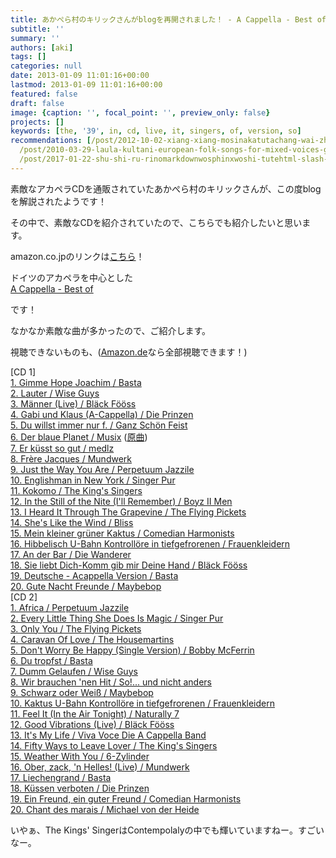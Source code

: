 ```yaml
---
title: あかぺら村のキリックさんがblogを再開されました！ - A Cappella - Best ofが素敵！
subtitle: ''
summary: ''
authors: [aki]
tags: []
categories: null
date: 2013-01-09 11:01:16+00:00
lastmod: 2013-01-09 11:01:16+00:00
featured: false
draft: false
image: {caption: '', focal_point: '', preview_only: false}
projects: []
keywords: [the, '39', in, cd, live, it, singers, of, version, so]
recommendations: [/post/2012-10-02-xiang-xiang-mosinakatutachang-wai-zhan-iphone-5toandroidnodui-jue-gakonnatokoromade-number-teamiphone-to-number-teamdroid-nozhan-i/,
  /post/2010-03-29-laula-kultani-european-folk-songs-for-mixed-voices-gautinikita/,
  /post/2017-01-22-shu-shi-ru-rinomarkdownwosphinxwoshi-tutehtml-slash-pdfnisuru/]
---
```

素敵なアカペラCDを通販されていたあかぺら村のキリックさんが、この度blogを解説されたようです！

その中で、素敵なCDを紹介されていたので、こちらでも紹介したいと思います。

amazon.co.jpのリンクは[こちら](http://blog.goo.ne.jp/acappella-cd/e/6ce9e57ddd6d8b26d23b723744ace053)！

ドイツのアカペラを中心とした  
[A Cappella - Best of](http://blog.goo.ne.jp/acappella-cd/e/6ce9e57ddd6d8b26d23b723744ace053)

です！

なかなか素敵な曲が多かったので、ご紹介します。

視聴できないものも、([Amazon.de](http://www.amazon.de/gp/product/B008E4LHBA/ref=dm_sp_alb/278-0459572-0028251)なら全部視聴できます！)

[CD 1]  
[1. Gimme Hope Joachim / Basta ](http://www.youtube.com/watch?v=ATQ-OroH8fo)  
[2. Lauter / Wise Guys ](http://www.youtube.com/watch?v=s9yuxhY0HvI)  
[3. Männer (Live) / Bläck Fööss](http://www.youtube.com/watch?v=RIFCRvuHlww)  
[4. Gabi und Klaus (A-Cappella) / Die Prinzen](http://www.youtube.com/watch?v=1QFxwmS1AJs)  
[5. Du willst immer nur f. / Ganz Schön Feist ](http://www.youtube.com/watch?v=NlKf3IjVjEw)  
[6. Der blaue Planet / Musix](http://www.amazon.de/gp/product/B008E4LISC/ref=dm_dp_trk6) ([原曲](http://www.youtube.com/watch?v=vUMa5ZaxCG4))  
[7. Er küsst so gut / medlz](http://www.amazon.de/Er-k%C3%BCsst-so-gut/dp/B008E4LIXC)  
[8. Frère Jacques / Mundwerk](http://www.youtube.com/watch?v=Pa2_oWshsRM)  
[9. Just the Way You Are / Perpetuum Jazzile](http://www.youtube.com/watch?v=7b89s08uayI)  
[10. Englishman in New York / Singer Pur](http://www.amazon.de/gp/product/B008E4LJIG/ref=dm_dp_trk10)  
[11. Kokomo / The King&#39;s Singers](http://www.youtube.com/watch?v=0feWVuGVF1U)  
[12. In the Still of the Nite (I&#39;ll Remember) / Boyz II Men](http://www.youtube.com/watch?v=X7RMiaVLBW8)  
[13. I Heard It Through The Grapevine / The Flying Pickets](http://www.youtube.com/watch?v=CfuLhrCtVwA)  
[14. She&#39;s Like the Wind / Bliss](http://www.amazon.de/gp/product/B008E4LKE4/ref=dm_dp_trk14)  
[15. Mein kleiner grüner Kaktus / Comedian Harmonists](http://www.clipfish.de/video/1170890/comedian-harmonists-mein-kleiner-gruener-kaktus/)  
[16. Hibbelisch U-Bahn Kontrollöre in tiefgefrorenen / Frauenkleidern](http://www.amazon.de/gp/product/B008E4LLAW/ref=dm_dp_trk16)  
[17. An der Bar / Die Wanderer](http://www.youtube.com/watch?v=WKNvlwzo4NA)  
[18. Sie liebt Dich-Komm gib mir Deine Hand / Bläck Fööss](http://www.amazon.de/gp/product/B008E4LLNY/ref=dm_dp_trk18)  
[19. Deutsche - Acappella Version / Basta](http://www.amazon.de/gp/product/B008E4LLWA/ref=dm_dp_trk19)  
[20. Gute Nacht Freunde / Maybebop](http://www.amazon.de/gp/product/B008E4LM60/ref=dm_dp_trk20)  
[CD 2]  
[1. Africa / Perpetuum Jazzile](http://www.youtube.com/watch?v=yjbpwlqp5Qw)  
[2. Every Little Thing She Does Is Magic / Singer Pur](http://www.amazon.de/gp/product/B008E4LMQA/ref=dm_dp_trk22)  
[3. Only You / The Flying Pickets](http://www.youtube.com/watch?v=qgDKtLPp46s)  
[4. Caravan Of Love / The Housemartins](https://www.youtube.com/watch?v=DPGpQUitqXE)  
[5. Don&#39;t Worry Be Happy (Single Version) / Bobby McFerrin](https://www.youtube.com/watch?v=d-diB65scQU)  
[6. Du tropfst / Basta](http://www.youtube.com/watch?v=V9O9fachUro)  
[7. Dumm Gelaufen / Wise Guys](http://www.amazon.de/gp/product/B008E4LNO6/ref=dm_dp_trk27)  
[8. Wir brauchen &#39;nen Hit / So!... und nicht anders](http://www.amazon.de/gp/product/B008E4LNZU/ref=dm_dp_trk28)  
[9. Schwarz oder Weiß / Maybebop](http://www.youtube.com/watch?v=2AXF3QMKKg8)  
[10. Kaktus U-Bahn Kontrollöre in tiefgefrorenen / Frauenkleidern](https://www.youtube.com/watch?v=QoC5WXrNIuw)  
[11. Feel It (In the Air Tonight) / Naturally 7](http://www.youtube.com/watch?v=Ktn-W6XNqFQ)  
[12. Good Vibrations (Live) / Bläck Fööss](http://www.amazon.de/gp/product/B008E4LOUY/ref=dm_dp_trk32)  
[13. It&#39;s My Life / Viva Voce Die A Cappella Band](http://www.amazon.de/gp/product/B008E4LP44/ref=dm_dp_trk33)  
[14. Fifty Ways to Leave Lover / The King&#39;s Singers](http://www.youtube.com/watch?v=LbZsvzpoBhI)  
[15. Weather With You / 6-Zylinder](http://www.amazon.de/gp/product/B008E4LPI0/ref=dm_dp_trk35)  
[16. Ober, zack, &#39;n Helles! (Live) / Mundwerk](http://www.youtube.com/watch?v=6rdvCsUsKws)  
[17. Liechengrand / Basta](http://www.amazon.de/gp/product/B008E4LQ7A/ref=dm_dp_trk37)  
[18. Küssen verboten / Die Prinzen](https://www.youtube.com/watch?v=RIjdod3Q_fo)  
[19. Ein Freund, ein guter Freund / Comedian Harmonists](http://www.youtube.com/watch?v=mtPu14FhO08)  
[20. Chant des marais / Michael von der Heide](http://www.amazon.de/gp/product/B008E4LR8S/ref=dm_dp_trk40)

いやぁ、The Kings&#39; SingerはContempolalyの中でも輝いていますねー。すごいなー。


